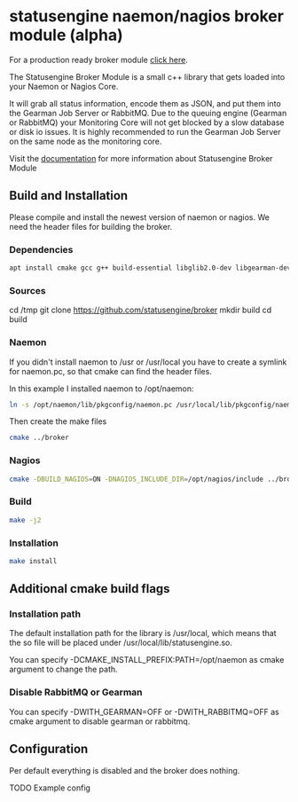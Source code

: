 # statusengine naemon/nagios broker module (alpha)

For a production ready broker module [click here](https://github.com/statusengine/module).

The Statusengine Broker Module is a small c++ library that gets loaded into your Naemon or Nagios Core.

It will grab all status information, encode them as JSON, and put them into the Gearman Job Server or RabbitMQ. Due to the queuing engine (Gearman or RabbitMQ) your Monitoring Core will not get blocked by a slow database or disk io issues. It is highly recommended to run the Gearman Job Server on the same node as the monitoring core.

Visit the [documentation](https://statusengine.org/) for more information about Statusengine Broker Module

## Build and Installation

Please compile and install the newest version of naemon or nagios. We need the header files for building the broker.

### Dependencies
```bash
apt install cmake gcc g++ build-essential libglib2.0-dev libgearman-dev uuid-dev libicu-dev libjson-c-dev pkg-config libssl-dev librabbitmq-dev
```

### Sources

cd /tmp
git clone https://github.com/statusengine/broker
mkdir build
cd build

### Naemon

If you didn't install naemon to /usr or /usr/local you have to create a symlink for naemon.pc, so that cmake can find the header files.

In this example I installed naemon to /opt/naemon:
```bash
ln -s /opt/naemon/lib/pkgconfig/naemon.pc /usr/local/lib/pkgconfig/naemon.pc
```

Then create the make files
```bash
cmake ../broker
```

### Nagios

```bash
cmake -DBUILD_NAGIOS=ON -DNAGIOS_INCLUDE_DIR=/opt/nagios/include ../broker
```

### Build

```bash
make -j2
```

### Installation

```bash
make install
```

## Additional cmake build flags

### Installation path

The default installation path for the library is /usr/local, which means that the so file will be placed under /usr/local/lib/statusengine.so.

You can specify -DCMAKE_INSTALL_PREFIX:PATH=/opt/naemon as cmake argument to change the path.

### Disable RabbitMQ or Gearman

You can specify -DWITH_GEARMAN=OFF or -DWITH_RABBITMQ=OFF as cmake argument to disable gearman or rabbitmq.


## Configuration

Per default everything is disabled and the broker does nothing.

TODO Example config
